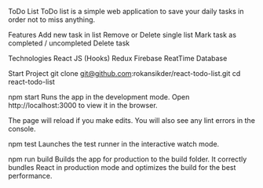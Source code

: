 ToDo List
ToDo list is a simple web application to save your daily tasks in order not to miss anything.

Features
Add new task in list
Remove or Delete single list
Mark task as completed / uncompleted
Delete task

Technologies
React JS (Hooks)
Redux
Firebase ReatTime Database

Start Project
git clone git@github.com:rokansikder/react-todo-list.git
cd react-todo-list

npm start
Runs the app in the development mode.
Open http://localhost:3000 to view it in the browser.

The page will reload if you make edits.
You will also see any lint errors in the console.

npm test
Launches the test runner in the interactive watch mode.

npm run build
Builds the app for production to the build folder.
It correctly bundles React in production mode and optimizes the build for the best performance.


